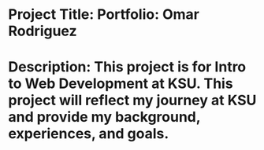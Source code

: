 # Project Title: Portfolio: Omar Rodriguez 
# Description: This project is for Intro to Web Development at KSU. This project will reflect my journey at KSU and provide my background, experiences, and goals.
